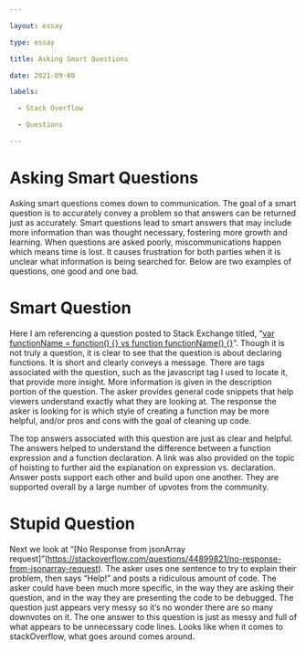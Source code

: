 ```yaml
---

layout: essay

type: essay

title: Asking Smart Questions

date: 2021-09-09

labels:

  - Stack Overflow

  - Questions

---
```


# Asking Smart Questions

Asking smart questions comes down to communication.  The goal of a smart question is to accurately convey a problem so that answers can be returned just as accurately.  Smart questions lead to smart answers that may include more information than was thought necessary, fostering more growth and learning.  When questions are asked poorly, miscommunications happen which means time is lost. It causes frustration for both parties when it is unclear what information is being searched for. Below are two examples of questions, one good and one bad.

# Smart Question

Here I am referencing a question posted to Stack Exchange titled, “[var functionName = function() {} vs function functionName() {}](https://stackoverflow.com/questions/336859/var-functionname-function-vs-function-functionname)”.  Though it is not truly a question, it is clear to see that the question is about declaring functions.  It is short and clearly conveys a message.  There are tags associated with the question, such as the javascript tag I used to locate it, that provide more insight.  More information is given in the description portion of the question.  The asker provides general code snippets that help viewers understand exactly what they are looking at.  The response the asker is looking for is which style of creating a function may be more helpful, and/or pros and cons with the goal of cleaning up code.  

The top answers associated with this question are just as clear and helpful. The answers helped to understand the difference between a function expression and a function declaration.  A link was also provided on the topic of hoisting to further aid the explanation on expression vs. declaration.  Answer posts support each other and build upon one another.  They are supported overall by a large number of upvotes from the community.

# Stupid Question

Next we look at “[No Response from jsonArray request]”(<https://stackoverflow.com/questions/44899821/no-response-from-jsonarray-request>).  The asker uses one sentence to try to explain their problem, then says “Help!” and posts a ridiculous amount of code.  The asker could have been much more specific, in the way they are asking their question, and in the way they are presenting the code to be debugged.  The question just appears very messy so it’s no wonder there are so many downvotes on it.  The one answer to this question is just as messy and full of what appears to be unnecessary code lines. Looks like when it comes to stackOverflow, what goes around comes around.

